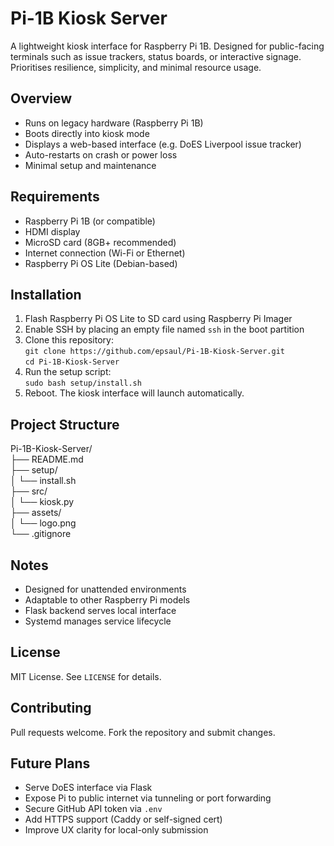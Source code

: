 # Pi-1B Kiosk Server

A lightweight kiosk interface for Raspberry Pi 1B. Designed for public-facing terminals such as issue trackers, status boards, or interactive signage. Prioritises resilience, simplicity, and minimal resource usage.

## Overview
- Runs on legacy hardware (Raspberry Pi 1B)
- Boots directly into kiosk mode
- Displays a web-based interface (e.g. DoES Liverpool issue tracker)
- Auto-restarts on crash or power loss
- Minimal setup and maintenance

## Requirements
- Raspberry Pi 1B (or compatible)
- HDMI display
- MicroSD card (8GB+ recommended)
- Internet connection (Wi-Fi or Ethernet)
- Raspberry Pi OS Lite (Debian-based)

## Installation
1. Flash Raspberry Pi OS Lite to SD card using Raspberry Pi Imager  
2. Enable SSH by placing an empty file named `ssh` in the boot partition  
3. Clone this repository:  
   `git clone https://github.com/epsaul/Pi-1B-Kiosk-Server.git`  
   `cd Pi-1B-Kiosk-Server`  
4. Run the setup script:  
   `sudo bash setup/install.sh`  
5. Reboot. The kiosk interface will launch automatically.

## Project Structure
Pi-1B-Kiosk-Server/  
├── README.md  
├── setup/  
│   └── install.sh  
├── src/  
│   └── kiosk.py  
├── assets/  
│   └── logo.png  
└── .gitignore

## Notes
- Designed for unattended environments  
- Adaptable to other Raspberry Pi models  
- Flask backend serves local interface  
- Systemd manages service lifecycle

## License
MIT License. See `LICENSE` for details.

## Contributing
Pull requests welcome. Fork the repository and submit changes.

## Future Plans
- Serve DoES interface via Flask  
- Expose Pi to public internet via tunneling or port forwarding  
- Secure GitHub API token via `.env`  
- Add HTTPS support (Caddy or self-signed cert)  
- Improve UX clarity for local-only submission
